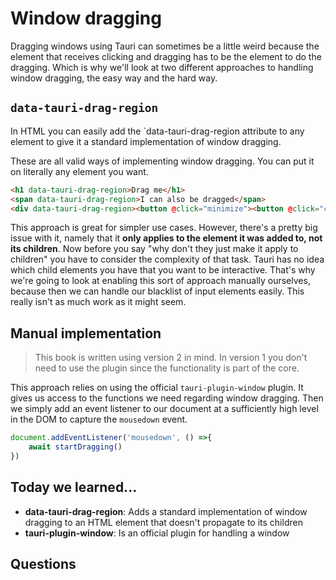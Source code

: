 # Window dragging

Dragging windows using Tauri can sometimes be a little weird because the element that receives clicking and dragging has to be the element to do the dragging. Which is why we'll look at two different approaches to handling window dragging, the easy way and the hard way.

## `data-tauri-drag-region`

In HTML you can easily add the `data-tauri-drag-region attribute to any element to give it a standard implementation of window dragging.

These are all valid ways of implementing window dragging. You can put it on literally any element you want.

```html
<h1 data-tauri-drag-region>Drag me</h1>
<span data-tauri-drag-region>I can also be dragged</span>
<div data-tauri-drag-region><button @click="minimize"><button @click="close"></div>
```

This approach is great for simpler use cases. However, there's a pretty big issue with it, namely that it **only applies to the element it was added to, not its children**. Now before you say "why don't they just make it apply to children" you have to consider the complexity of that task. Tauri has no idea which child elements you have that you want to be interactive. That's why we're going to look at enabling this sort of approach manually ourselves, because then we can handle our blacklist of input elements easily. This really isn't as much work as it might seem.

## Manual implementation

> This book is written using version 2 in mind. In version 1 you don't need to use the plugin since the functionality is part of the core.

This approach relies on using the official `tauri-plugin-window` plugin. It gives us access to the functions we need regarding window dragging. Then we simply add an event listener to our document at a sufficiently high level in the DOM to capture the `mousedown` event.

```js
document.addEventListener('mousedown', () =>{
    await startDragging()
})
```

## Today we learned...

- **data-tauri-drag-region**: Adds a standard implementation of window dragging to an HTML element that doesn't propagate to its children
- **tauri-plugin-window**: Is an official plugin for handling a window

## Questions
